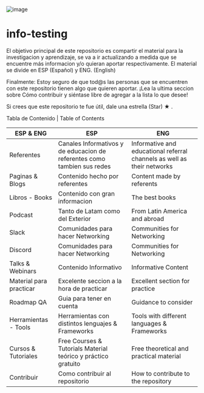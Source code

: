 ![image](https://user-images.githubusercontent.com/74476957/174898776-3f377fc0-3260-43cc-b4bd-d45f3e7399f2.png)


# info-testing
El objetivo principal de este repositorio es compartir el material para la investigacion y aprendizaje, se va a ir actualizando a medida que se encuentre más informacion y/o quieran aportar respectivamente. El material se divide en ESP (Español) y ENG. (English)

Finalmente: Estoy seguro de que tod@s las personas que se encuentren con este repositorio tienen algo que quieren aportar. 
¡Lea la ultima seccion sobre Cómo contribuir y siéntase libre de agregar a la lista lo que desee!

Si crees que este repositorio te fue útil, dale una estrella (Star) ★ .

Tabla de Contenido | Table of Contents

| ESP & ENG | ESP | ENG | 
| ------------- | ------------- |------------- |
| Referentes  | Canales Informativos y de educacion de referentes como tambien sus redes  | Informative and educational referral channels as well as their networks  |
|Paginas & Blogs	|Contenido hecho por referentes |Content made by referents |
|Libros - Books|	Contenido con gran informacion |The best books|
|Podcast|	Tanto de Latam como del Exterior|	From Latin America and abroad|
|Slack|	Comunidades para hacer Networking|	Communities for Networking|
|Discord|	Comunidades para hacer Networking|	Communities for Networking|
|Talks & Webinars|	Contenido Informativo|	Informative Content|
|Material para practicar|	Excelente seccion a la hora de practicar|	Excellent section for practice|
|Roadmap QA|Guia para tener en cuenta|	Guidance to consider|
|Herramientas - Tools|	Herramientas con distintos lenguajes & Frameworks|	Tools with different languages & Frameworks|
|Cursos & Tutoriales| Free Courses & Tutorials	Material teórico y práctico gratuito|	Free theoretical and practical material|
|Contribuir|	Como contribuir al repositorio|	How to contribute to the repository|


